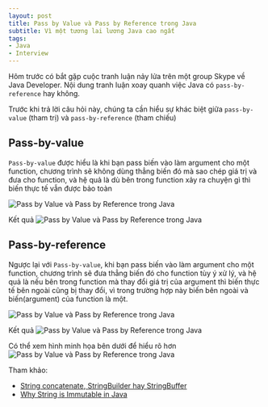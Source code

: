 ```yaml
---
layout: post
title: Pass by Value và Pass by Reference trong Java
subtitle: Vì một tương lai lương Java cao ngất
tags:
- Java
- Interview
---
```


Hôm trước có bắt gặp cuộc tranh luận nảy lửa trên một group Skype về Java Developer. Nội dung tranh luận xoay quanh việc Java có `pass-by-reference` hay không.

Trước khi trả lời câu hỏi này, chúng ta cần hiểu sự khác biệt giữa `pass-by-value` (tham trị) và `pass-by-reference` (tham chiếu)


## Pass-by-value

`Pass-by-value` được hiểu là khi bạn pass biến vào làm argument cho một function, chương trình sẽ không dùng thẳng biến đó mà sao chép giá trị và đưa cho function, và hệ quả là dù bên trong function xảy ra chuyện gì thì biến thực tế vẫn được bảo toàn

![Pass by Value và Pass by Reference trong Java](https://boxxv.github.io/img/posts/1_gZpx1_-g6SNPmtjET0eHSQ.webp "Pass by Value và Pass by Reference trong Java")

Kết quả
![Pass by Value và Pass by Reference trong Java](https://boxxv.github.io/img/posts/1_e0gq4JkM8xtF3vtKWm07EQ.webp "Pass by Value và Pass by Reference trong Java")


## Pass-by-reference

Ngược lại với `Pass-by-value`, khi bạn pass biến vào làm argument cho một function, chương trình sẽ đưa thẳng biến đó cho function tùy ý xử lý, và hệ quả là nếu bên trong function mà thay đổi giá trị của argument thì biến thực tế bên ngoài cũng bị thay đổi, vì trong trường hợp này biến bên ngoài và biến(argument) của function là một.

![Pass by Value và Pass by Reference trong Java](https://boxxv.github.io/img/posts/1_xw5E42tHZ_wzhsZ8m_2Owg.webp "Pass by Value và Pass by Reference trong Java")

Kết quả
![Pass by Value và Pass by Reference trong Java](https://boxxv.github.io/img/posts/1_KMbGr6fotJljgvozD0tEQw.webp "Pass by Value và Pass by Reference trong Java")

Có thể xem hình minh họa bên dưới để hiểu rõ hơn
![Pass by Value và Pass by Reference trong Java](https://boxxv.github.io/img/posts/0_q5Tkq9ctyYd0gd1F.gif "Pass by Value và Pass by Reference trong Java")








Tham khảo:
- [String concatenate, StringBuilder hay StringBuffer](https://luanvv.com/blog/string-concatenate-stringbuilder-hay-stringbuffer/)
- [Why String is Immutable in Java](https://dzone.com/articles/why-string-immutable-java)

